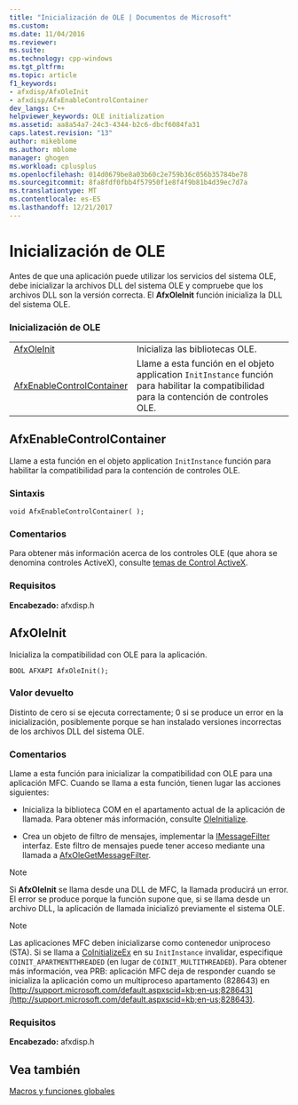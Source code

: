 ```yaml
---
title: "Inicialización de OLE | Documentos de Microsoft"
ms.custom: 
ms.date: 11/04/2016
ms.reviewer: 
ms.suite: 
ms.technology: cpp-windows
ms.tgt_pltfrm: 
ms.topic: article
f1_keywords:
- afxdisp/AfxOleInit
- afxdisp/AfxEnableControlContainer
dev_langs: C++
helpviewer_keywords: OLE initialization
ms.assetid: aa8a54a7-24c3-4344-b2c6-dbcf6084fa31
caps.latest.revision: "13"
author: mikeblome
ms.author: mblome
manager: ghogen
ms.workload: cplusplus
ms.openlocfilehash: 014d0679be8a03b60c2e759b36c056b35784be78
ms.sourcegitcommit: 8fa8fdf0fbb4f57950f1e8f4f9b81b4d39ec7d7a
ms.translationtype: MT
ms.contentlocale: es-ES
ms.lasthandoff: 12/21/2017
---
```

# <a name="ole-initialization"></a>Inicialización de OLE
Antes de que una aplicación puede utilizar los servicios del sistema OLE, debe inicializar la archivos DLL del sistema OLE y compruebe que los archivos DLL son la versión correcta. El **AfxOleInit** función inicializa la DLL del sistema OLE.  
  
### <a name="ole-initialization"></a>Inicialización de OLE  
  
|||  
|-|-|  
|[AfxOleInit](#afxoleinit)|Inicializa las bibliotecas OLE.| 
|[AfxEnableControlContainer](#afxenablecontrolcontainer)|Llame a esta función en el objeto application `InitInstance` función para habilitar la compatibilidad para la contención de controles OLE.| 


## <a name="afxenablecontrolcontainer"></a>AfxEnableControlContainer
Llame a esta función en el objeto application `InitInstance` función para habilitar la compatibilidad para la contención de controles OLE.  
   
### <a name="syntax"></a>Sintaxis    
```
void AfxEnableControlContainer( );  
```  
   
### <a name="remarks"></a>Comentarios  
 Para obtener más información acerca de los controles OLE (que ahora se denomina controles ActiveX), consulte [temas de Control ActiveX](../mfc-activex-controls.md).  
   
### <a name="requirements"></a>Requisitos  
 **Encabezado:** afxdisp.h  

  
##  <a name="afxoleinit"></a>AfxOleInit  
 Inicializa la compatibilidad con OLE para la aplicación.  
  
``` 
BOOL AFXAPI AfxOleInit(); 
```  
  
### <a name="return-value"></a>Valor devuelto  
 Distinto de cero si se ejecuta correctamente; 0 si se produce un error en la inicialización, posiblemente porque se han instalado versiones incorrectas de los archivos DLL del sistema OLE.  
  
### <a name="remarks"></a>Comentarios  
 Llame a esta función para inicializar la compatibilidad con OLE para una aplicación MFC. Cuando se llama a esta función, tienen lugar las acciones siguientes:  
  
-   Inicializa la biblioteca COM en el apartamento actual de la aplicación de llamada. Para obtener más información, consulte [OleInitialize](http://msdn.microsoft.com/library/windows/desktop/ms690134).  
  
-   Crea un objeto de filtro de mensajes, implementar la [IMessageFilter](http://msdn.microsoft.com/library/windows/desktop/ms693740) interfaz. Este filtro de mensajes puede tener acceso mediante una llamada a [AfxOleGetMessageFilter](application-control.md#afxolegetmessagefilter).  
  
> [!NOTE]
>  Si **AfxOleInit** se llama desde una DLL de MFC, la llamada producirá un error. El error se produce porque la función supone que, si se llama desde un archivo DLL, la aplicación de llamada inicializó previamente el sistema OLE.  
  
> [!NOTE]
>  Las aplicaciones MFC deben inicializarse como contenedor uniproceso (STA). Si se llama a [CoInitializeEx](http://msdn.microsoft.com/library/windows/desktop/ms695279) en su `InitInstance` invalidar, especifique `COINIT_APARTMENTTHREADED` (en lugar de `COINIT_MULTITHREADED`). Para obtener más información, vea PRB: aplicación MFC deja de responder cuando se inicializa la aplicación como un multiproceso apartamento (828643) en [http://support.microsoft.com/default.aspxscid=kb;en-us;828643](http://support.microsoft.com/default.aspxscid=kb;en-us;828643).  

### <a name="requirements"></a>Requisitos  
 **Encabezado:** afxdisp.h

## <a name="see-also"></a>Vea también  
 [Macros y funciones globales](../../mfc/reference/mfc-macros-and-globals.md)

